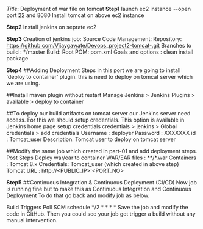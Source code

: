 _Title_: Deployment of war file on tomcat 
**Step1**
launch ec2 instance --open port 22 and 8080 
Install tomcat on above ec2 instance 

**Step2**
Install jenkins on seprate ec2 

**Step3**
Creation of jenkins job:
Source Code Management:
Repository: https://github.com/Vijaygawate/Devops_project2-tomcat-.git
Branches to build : */master
Build:
Root POM: pom.xml
Goals and options : clean install package

**Step4**
##Adding Deployment Steps
in this port we are going to install 'deploy to container' plugin. this is need to deploy on tomcat server which we are using.

##Install maven plugin without restart
Manage Jenkins > Jenkins Plugins > available > deploy to container

##To deploy our build artifacts on tomcat server our Jenkins server need access. For this we should setup credentials. This option is available in Jenkins home page
setup credentials
credentials > jenkins > Global credentials > add credentials
Username : deployer
Password : XXXXXXX
id : Tomcat_user
Description: Tomcat user to deploy on tomcat server

##Modify the same job which created in part-01 and add deployment steps.
Post Steps
Deploy war/ear to container
WAR/EAR files : **/*.war
Containers : Tomcat 8.x
Credentials: Tomcat_user (which created in above step)
Tomcat URL : http://<PUBLIC_IP>:<PORT_NO>

**Step5**
##Continuous Integration & Continuous Deployment (CI/CD)
Now job is running fine but to make this as Continuous Integration and Continuous Deployment To do that go back and modify job as below.

Build Triggers
Poll SCM
schedule */2 * * * *
Save the job and modify the code in GitHub. Then you could see your job get trigger a build without any manual intervention.

